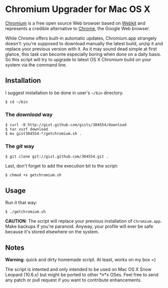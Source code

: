 Chromium Upgrader for Mac OS X
==============================

[Chromium](http://www.chromium.org/) is a free open source Web browser based on [Webkit](http://webkit.org/) and represents a credible alternative to [Chrome](http://www.google.com/chrome), the Google Web browser.

While Chrome offers built-in automatic updates, Chromium.app strangely doesn't: you're supposed to download manually the latest build, unzip it and replace your previous version with it. As it may sound dead simple at first glance, this task can become especially boring when done on a daily basis. So this script will try to upgrade to latest OS X Chromium build on your system via the command line.

Installation
------------

I suggest installation to be done in user's `~/bin` directory.

    $ cd ~/bin

### The *download* way
    
    $ curl -O http://gist.github.com/gists/304554/download
    $ tar xvzf download
    $ mv gist304554-*/getchromium.sh .

### The *git* way 

    $ git clone git://gist.github.com/304554.git .

Last, don't forget to add the execution bit to the script:

    $ chmod +x getchromium.sh

Usage
-----

Run it that way:

    $ ./getchromium.sh

**CAUTION**: The script will replace your previous installation of `Chromium.app`. Make backups if you're paranoid. Anyway, your profile will ever be safe because it's stored elsewhere on the system.

Notes
-----

**Warning**: quick and dirty homemade script. At least, works on my box =)

The script is intented and only intended to be used on Mac OS X Snow Leopard (10.6.x) but might be ported to other \*n*x OSes. Feel free to send any patch or pull request if you want to contribute enhancements.